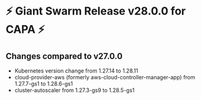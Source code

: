# :zap: Giant Swarm Release v28.0.0 for CAPA :zap:

## Changes compared to v27.0.0

- Kubernetes version change from 1.27.14 to 1.28.11
- cloud-provider-aws (formerly aws-cloud-controller-manager-app) from 1.27.7-gs1 to 1.28.6-gs1
- cluster-autoscaler from 1.27.3-gs9 to 1.28.5-gs1
